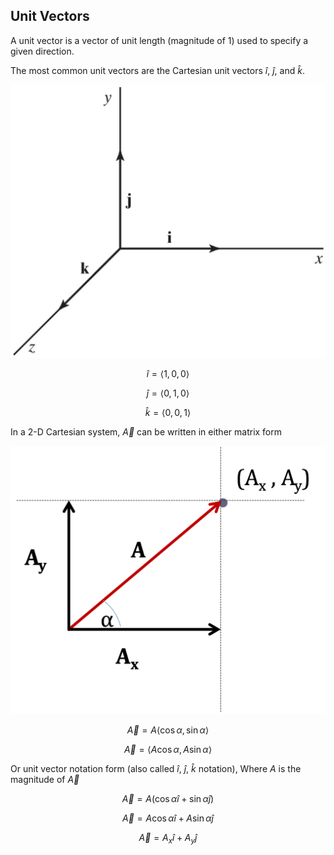 ## Unit Vectors

A unit vector is a vector of unit length (magnitude of 1) used to specify a given direction.

The most common unit vectors are the Cartesian unit vectors $\hat{i}$, $\hat{j}$, and $\hat{k}$.

![unit vectors](images/unit-vectors.jpg)

$$ \hat{i} = \langle1,0,0\rangle $$

$$ \hat{j} = \langle0,1,0\rangle $$

$$ \hat{k} = \langle0,0,1\rangle $$

In a 2-D Cartesian system, $\vec{A}$ can be written in either matrix form

![Ax and Ay](images/Ax-Ay.png)

$$ \vec{A} = A\langle\cos\alpha,\sin\alpha\rangle $$

$$ \vec{A} = \langle A\cos\alpha,A\sin\alpha\rangle $$

Or unit vector notation form (also called $\hat{i}$, $\hat{j}$, $\hat{k}$ notation), Where $A$ is the magnitude of $\vec{A}$

$$ \vec{A} =A(\cos{\alpha}\hat{i} + \sin{\alpha}\hat{j}) $$

$$ \vec{A} =A\cos{\alpha}\hat{i} + A\sin{\alpha}\hat{j} $$

$$ \vec{A} =A_x\hat{i} + A_y\hat{j} $$
